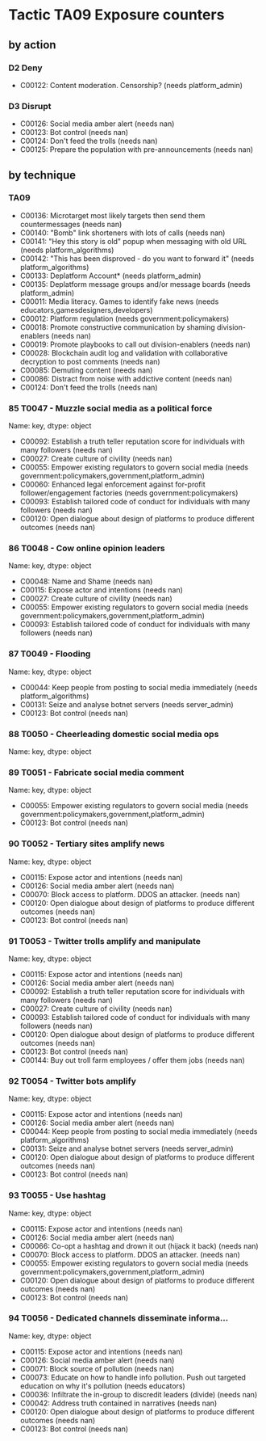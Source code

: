 # Tactic TA09 Exposure counters

## by action


### D2 Deny
* C00122: Content moderation. Censorship? (needs platform_admin)

### D3 Disrupt
* C00126: Social media amber alert (needs nan)
* C00123: Bot control (needs nan)
* C00124: Don't feed the trolls (needs nan)
* C00125: Prepare the population with pre-announcements (needs nan)

## by technique


### TA09
* C00136: Microtarget most likely targets then send them countermessages (needs nan)
* C00140: "Bomb" link shorteners with lots of calls (needs nan)
* C00141: "Hey this story is old" popup when messaging with old URL (needs platform_algorithms)
* C00142: "This has been disproved - do you want to forward it" (needs platform_algorithms)
* C00133: Deplatform Account* (needs platform_admin)
* C00135: Deplatform message groups and/or message boards (needs platform_admin)
* C00011: Media literacy. Games to identify fake news (needs educators,gamesdesigners,developers)
* C00012: Platform regulation (needs government:policymakers)
* C00018: Promote constructive communication by shaming division-enablers (needs nan)
* C00019: Promote playbooks to call out division-enablers (needs nan)
* C00028: Blockchain audit log and validation with collaborative decryption to post comments (needs nan)
* C00085: Demuting content (needs nan)
* C00086: Distract from noise with addictive content (needs nan)
* C00124: Don't feed the trolls (needs nan)

### 85    T0047 - Muzzle social media as a political force
Name: key, dtype: object
* C00092: Establish a truth teller reputation score for individuals with many followers (needs nan)
* C00027: Create culture of civility (needs nan)
* C00055: Empower existing regulators to govern social media (needs government:policymakers,government,platform_admin)
* C00060: Enhanced legal enforcement against for-profit follower/engagement factories (needs government:policymakers)
* C00093: Establish tailored code of conduct for individuals with many followers (needs nan)
* C00120: Open dialogue about design of platforms to produce different outcomes (needs nan)

### 86    T0048 - Cow online opinion leaders
Name: key, dtype: object
* C00048: Name and Shame (needs nan)
* C00115: Expose actor and intentions (needs nan)
* C00027: Create culture of civility (needs nan)
* C00055: Empower existing regulators to govern social media (needs government:policymakers,government,platform_admin)
* C00093: Establish tailored code of conduct for individuals with many followers (needs nan)

### 87    T0049 - Flooding
Name: key, dtype: object
* C00044: Keep people from posting to social media immediately (needs platform_algorithms)
* C00131: Seize and analyse botnet servers (needs server_admin)
* C00123: Bot control (needs nan)

### 88    T0050 - Cheerleading domestic social media ops
Name: key, dtype: object

### 89    T0051 - Fabricate social media comment
Name: key, dtype: object
* C00055: Empower existing regulators to govern social media (needs government:policymakers,government,platform_admin)
* C00123: Bot control (needs nan)

### 90    T0052 - Tertiary sites amplify news
Name: key, dtype: object
* C00115: Expose actor and intentions (needs nan)
* C00126: Social media amber alert (needs nan)
* C00070: Block access to platform. DDOS an attacker. (needs nan)
* C00120: Open dialogue about design of platforms to produce different outcomes (needs nan)
* C00123: Bot control (needs nan)

### 91    T0053 - Twitter trolls amplify and manipulate
Name: key, dtype: object
* C00115: Expose actor and intentions (needs nan)
* C00126: Social media amber alert (needs nan)
* C00092: Establish a truth teller reputation score for individuals with many followers (needs nan)
* C00027: Create culture of civility (needs nan)
* C00093: Establish tailored code of conduct for individuals with many followers (needs nan)
* C00120: Open dialogue about design of platforms to produce different outcomes (needs nan)
* C00123: Bot control (needs nan)
* C00144: Buy out troll farm employees / offer them jobs (needs nan)

### 92    T0054 - Twitter bots amplify
Name: key, dtype: object
* C00115: Expose actor and intentions (needs nan)
* C00126: Social media amber alert (needs nan)
* C00044: Keep people from posting to social media immediately (needs platform_algorithms)
* C00131: Seize and analyse botnet servers (needs server_admin)
* C00120: Open dialogue about design of platforms to produce different outcomes (needs nan)
* C00123: Bot control (needs nan)

### 93    T0055 - Use hashtag
Name: key, dtype: object
* C00115: Expose actor and intentions (needs nan)
* C00126: Social media amber alert (needs nan)
* C00066: Co-opt a hashtag and drown it out (hijack it back) (needs nan)
* C00070: Block access to platform. DDOS an attacker. (needs nan)
* C00055: Empower existing regulators to govern social media (needs government:policymakers,government,platform_admin)
* C00120: Open dialogue about design of platforms to produce different outcomes (needs nan)
* C00123: Bot control (needs nan)

### 94    T0056 - Dedicated channels disseminate informa...
Name: key, dtype: object
* C00115: Expose actor and intentions (needs nan)
* C00126: Social media amber alert (needs nan)
* C00071: Block source of pollution (needs nan)
* C00073: Educate on how to handle info pollution. Push out targeted education on why it's pollution (needs educators)
* C00036: Infiltrate the in-group to discredit leaders (divide) (needs nan)
* C00042: Address truth contained in narratives (needs nan)
* C00120: Open dialogue about design of platforms to produce different outcomes (needs nan)
* C00123: Bot control (needs nan)
